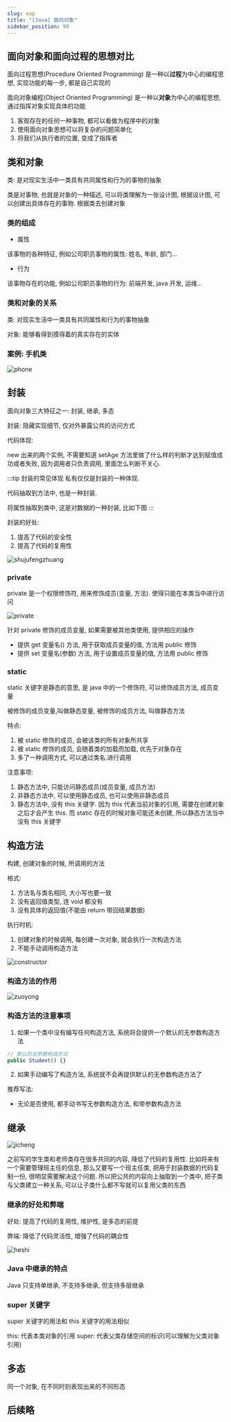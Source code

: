 ```yaml
---
slug: oop
title: "[Java] 面向对象"
sidebar_position: 99
---
```


## 面向对象和面向过程的思想对比

面向过程思想(Procedure Oriented Programming) 是一种以**过程**为中心的编程思想, 实现功能的每一步, 都是自己实现的

面向对象编程(Object Oriented Programming) 是一种以**对象**为中心的编程思想, 通过指挥对象实现具体的功能

1. 客观存在的任何一种事物, 都可以看做为程序中的对象
2. 使用面向对象思想可以将复杂的问题简单化
3. 将我们从执行者的位置, 变成了指挥者

## 类和对象

类: 是对现实生活中一类具有共同属性和行为的事物的抽象

类是对事物, 也就是对象的一种描述, 可以将类理解为一张设计图, 根据设计图, 可以创建出具体存在的事物. 根据类去创建对象

### 类的组成

- 属性

该事物的各种特征, 例如公司职员事物的属性: 姓名, 年龄, 部门...

- 行为

该事物存在的功能, 例如公司职员事物的行为: 前端开发, java 开发, 运维...

### 类和对象的关系

类: 对现实生活中一类具有共同属性和行为的事物抽象

对象: 能够看得到摸得着的真实存在的实体

### 案例: 手机类

![phone](assets/phone.jpg)

## 封装

面向对象三大特征之一: 封装, 继承, 多态

封装: 隐藏实现细节, 仅对外暴露公共的访问方式

代码体现:

new 出来的两个实例, 不需要知道 setAge 方法里做了什么样的判断才达到赋值成功或者失败, 因为调用者只负责调用, 里面怎么判断不关心.

:::tip 封装的常见体现
私有仅仅是封装的一种体现.

代码抽取到方法中, 也是一种封装.

将属性抽取到类中, 这是对数据的一种封装, 比如下图
:::

封装的好处:

1. 提高了代码的安全性
2. 提高了代码的复用性

![shujufengzhuang](assets/shujufengzhuang.jpg)

### private

private 是一个权限修饰符, 用来修饰成员(变量, 方法). 使得只能在本类当中进行访问

![private](assets/private.jpg)

针对 private 修饰的成员变量, 如果需要被其他类使用, 提供相应的操作

- 提供 get 变量名() 方法, 用于获取成员变量的值, 方法用 public 修饰
- 提供 set 变量名(参数) 方法, 用于设置成员变量的值, 方法用 public 修饰

### static

static 关键字是静态的意思, 是 java 中的一个修饰符, 可以修饰成员方法, 成员变量

被修饰的成员变量,叫做静态变量, 被修饰的成员方法, 叫做静态方法

特点:

1. 被 static 修饰的成员, 会被该类的所有对象所共享
2. 被 static 修饰的成员, 会随着类的加载而加载, 优先于对象存在
3. 多了一种调用方式, 可以通过类名.进行调用

注意事项:

1. 静态方法中, 只能访问静态成员(成员变量, 成员方法)
2. 非静态方法中, 可以使用静态成员, 也可以使用非静态成员
3. 静态方法中, 没有 this 关键字. 因为 this 代表当前对象的引用, 需要在创建对象之后才会产生 this. 而 static 存在的时候对象可能还未创建, 所以静态方法当中没有 this 关键字

## 构造方法

构建, 创建对象的时候, 所调用的方法

格式:

1. 方法名与类名相同, 大小写也要一致
2. 没有返回值类型, 连 void 都没有
3. 没有具体的返回值(不能由 return 带回结果数据)

执行时机:

1. 创建对象的时候调用, 每创建一次对象, 就会执行一次构造方法
2. 不能手动调用构造方法

![constructor](assets/constructor.jpg)

### 构造方法的作用

![zuoyong](assets/zuoyong.jpg)

### 构造方法的注意事项

1. 如果一个类中没有编写任何构造方法, 系统将会提供一个默认的无参数构造方法

```js
// 默认的无参数构造方法
public Student() {}
```

2. 如果手动编写了构造方法, 系统就不会再提供默认的无参数构造方法了

推荐写法:

- 无论是否使用, 都手动书写无参数构造方法, 和带参数构造方法

## 继承

![jicheng](assets/jicheng.jpg)

之前写的学生类和老师类存在很多共同的内容, 降低了代码的复用性. 比如将来有一个需要管理班主任的信息, 那么又要写一个班主任类, 把用于封装数据的代码复制一份, 很明显需要解决这个问题. 所以把公共的内容向上抽取到一个类中, 把子类与父类建立一种关系, 可以让子类什么都不写就可以复用父类的东西

### 继承的好处和弊端

好处: 提高了代码的复用性, 维护性, 是多态的前提

弊端: 降低了代码灵活性, 增强了代码的耦合性

![heshi](assets/heshi.jpg)

### Java 中继承的特点

Java 只支持单继承, 不支持多继承, 但支持多层继承

### super 关键字

super 关键字的用法和 this 关键字的用法相似

this: 代表本类对象的引用
super: 代表父类存储空间的标识(可以理解为父类对象引用)

## 多态

同一个对象, 在不同时刻表现出来的不同形态

## 后续略
